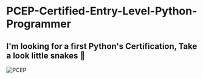 # PCEP-Certified-Entry-Level-Python-Programmer
## I'm looking for a first Python's Certification, Take a look little snakes 🐍
![PCEP](https://github.com/luisssSoto/PCEP-Certified-Entry-Level-Python-Programmer-/blob/main/PCEP.PNG)

